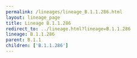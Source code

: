 ```yaml
---
permalink: /lineages/lineage_B.1.1.286.html
layout: lineage_page
title: Lineage B.1.1.286
redirect_to: ../lineage.html?lineage=B.1.1.286
lineage: B.1.1.286
parent: B.1.1
children: ['B.1.1.286']
---
```

